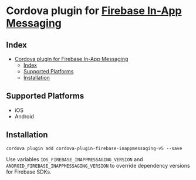 # Cordova plugin for [Firebase In-App Messaging](https://firebase.google.com/docs/in-app-messaging)

## Index

<!-- MarkdownTOC levels="2" autolink="true" -->

- [Cordova plugin for Firebase In-App Messaging](#cordova-plugin-for-firebase-in-app-messaging)
	- [Index](#index)
	- [Supported Platforms](#supported-platforms)
	- [Installation](#installation)

<!-- /MarkdownTOC -->

## Supported Platforms

- iOS
- Android

## Installation

    cordova plugin add cordova-plugin-firebase-inappmessaging-v5 --save

Use variables `IOS_FIREBASE_INAPPMESSAGING_VERSION` and `ANDROID_FIREBASE_INAPPMESSAGING_VERSION` to override dependency versions for Firebase SDKs.

[npm-url]: https://www.npmjs.com/package/cordova-plugin-firebase-inappmessaging
[npm-version]: https://img.shields.io/npm/v/cordova-plugin-firebase-inappmessaging.svg
[npm-downloads]: https://img.shields.io/npm/dm/cordova-plugin-firebase-inappmessaging.svg
[npm-total-downloads]: https://img.shields.io/npm/dt/cordova-plugin-firebase-inappmessaging.svg?label=total+downloads
[twitter-url]: https://twitter.com/chemerisuk
[twitter-follow]: https://img.shields.io/twitter/follow/chemerisuk.svg?style=social&label=Follow%20me
[donate-url]: https://www.paypal.com/cgi-bin/webscr?cmd=_s-xclick&hosted_button_id=K7CE5R3PAPT9A&source=url
